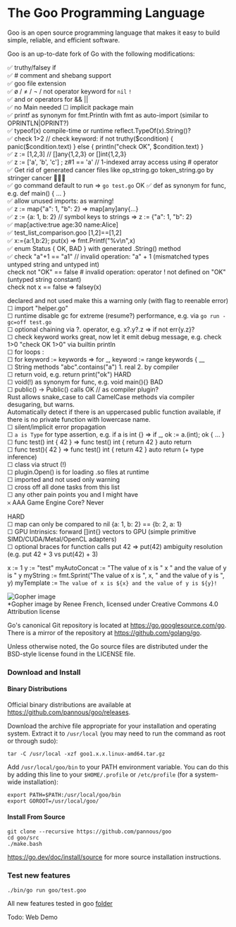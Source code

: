 # The Goo Programming Language  
  
Goo is an open source programming language that makes it easy to build simple, reliable, and efficient software.  
  
Goo is an up-to-date fork of Go with the following modifications:  
<!--  
just like most ugliness in the world appears when you add a five to json(5)   
so does adding a little o to Go[o] make everything a little more beautiful  
-->  
✅ truthy/falsey if    
✅ # comment and shebang support    
✅ goo file extension    
✅ ø / ≠ / ¬ / not operator keyword for `nil` `!`    
✅ and or operators for && ||  
✅ no Main needed   ☐  implicit package main    
✅ printf as synonym for fmt.Println  with fmt as auto-import (similar to OPRINTLN|OPRINT?)  
✅ typeof(x)  compile-time or runtime reflect.TypeOf(x).String()?  
✅ check 1>2 // check keyword: if not truthy($condition) { panic($condition.text) } else { println("check OK", $condition.text) }  
✅ z := [1,2,3]  // []any{1,2,3} or []int{1,2,3}  
✅ z := ['a', 'b', 'c'] ; z#1 == 'a'  // 1-indexed array access using # operator  
✅ Get rid of generated cancer files like op_string.go  token_string.go by stringer cancer 🤮🦀🤮  
✅ go command default to run => `go test.go` OK
✅ def as synonym for func, e.g. def main() { ... }  
✅ allow unused imports: as warning!  
✅ z := map{"a": 1, "b": 2}  => map[any]any{…}  
✅ z := {a: 1, b: 2}  // symbol keys to strings => z := {"a": 1, "b": 2}  
✅ map[active:true age:30 name:Alice]   
✅ test_list_comparison.goo [1,2]==[1,2]  
✅ x:={a:1,b:2}; put(x) => fmt.Printf("%v\n",x)  
✅ enum Status { OK, BAD } with generated .String() method  
✅ check "a"+1 == "a1" // invalid operation: "a" + 1 (mismatched types untyped string and untyped int)    
check not "OK" == false # invalid operation: operator ! not defined on "OK" (untyped string constant)  
check not x == false =>   falsey(x)  
  
declared and not used  make this a warning only (with flag to reenable error)
☐ import "helper.go"    
☐ runtime disable gc for extreme (resume?) performance, e.g. via `go run -gc=off test.go`    
☐ optional chaining via ?. operator, e.g. x?.y?.z => if not err{y.z}?    
☐ check keyword works great, now let it emit debug message, e.g.  check 1>0  "check OK 1>0" via builtin println       
☐ for loops  :      
☐ for keyword := keywords  => for _, keyword := range keywords { __    
☐ String methods "abc".contains("a")  1. real 2. by compiler    
☐ return void, e.g. return print("ok") HARD       
☐ void(!) as synonym for func, e.g. void main(){} BAD      
☐ public() -> Public() calls OK // as compiler plugin?    
    Rust allows snake_case to call CamelCase methods via compiler desugaring, but warns.  
    Automatically detect if there is an uppercased public function available, if there is no private function with lowercase name.    
☐ silent/implicit error propagation    
☐ `a is Type` for type assertion, e.g. if a is int {} => if _, ok := a.(int); ok { ... }  
☐ func test() int { 42 } => func test() int { return 42 }  auto return   
☐ func test(){ 42 } => func test() int { return 42 }  auto return (+ type inference)  
☐ class via struct (!)      
☐ plugin.Open() is for loading .so files at runtime  
☐ imported and not used only warning     
☐ cross off all done tasks from this list      
☐ any other pain points you and I might have     
𐄂 AAA Game Engine Core? Never


HARD  
☐ map can only be compared to nil {a: 1, b: 2} == {b: 2, a: 1}     
☐ GPU Intrinsics: forward []int{} vectors to GPU (simple primitive SIMD/CUDA/Metal/OpenCL adapters)   
☐ optional braces for function calls put 42 => put(42)      ambiguity resolution (e.g. put 42 + 3 vs put(42) + 3)

  
x := 1
y := "test"
myAutoConcat := "The value of x is " x " and the value of y is " y
myString := fmt.Sprint("The value of x is ", x, " and the value of y is ", y)
myTemplate := `The value of x is ${x} and the value of y is ${y}!`

  
![Gopher image](https://golang.org/doc/gopher/fiveyears.jpg)  
*Gopher image by Renee French, licensed under Creative Commons 4.0 Attribution license  
  
Go's canonical Git repository is located at https://go.googlesource.com/go.  
There is a mirror of the repository at https://github.com/golang/go.  
  
Unless otherwise noted, the Go source files are distributed under the  
BSD-style license found in the LICENSE file.  
  
### Download and Install  
  
#### Binary Distributions  
  
Official binary distributions are available at https://github.com/pannous/goo/releases.  
  
Download the archive file appropriate for your installation and operating system. Extract it to `/usr/local` (you may need to run the command as root or through sudo):  
  
```  
tar -C /usr/local -xzf goo1.x.x.linux-amd64.tar.gz  
```  
  
Add `/usr/local/goo/bin` to your PATH environment variable. You can do this by adding this line to your `$HOME/.profile` or `/etc/profile` (for a system-wide installation):  
  
```  
export PATH=$PATH:/usr/local/goo/bin  
export GOROOT=/usr/local/goo/  
```  
  
#### Install From Source  
  
```  
git clone --recursive https://github.com/pannous/goo  
cd goo/src  
./make.bash  
```

https://go.dev/doc/install/source for more source installation instructions.  

### Test new features  
```  
./bin/go run goo/test.goo
```
All new features tested in goo [folder](https://github.com/pannous/goo/tree/master/goo)

Todo: Web Demo  

<!--
You can modify CLAUDE.md while the agent is working, it will pick up the changes!! "I see from the updated CLAUDE.md that…"
-->
